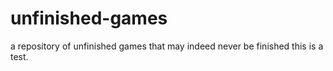 unfinished-games
================

a repository of unfinished games that may indeed never be finished
this is a test.
